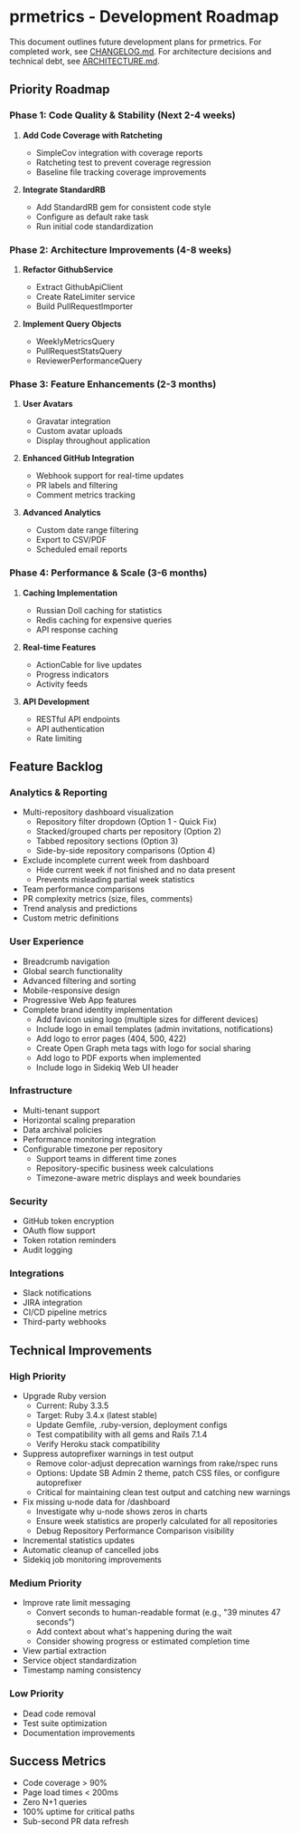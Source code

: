 # prmetrics - Development Roadmap

This document outlines future development plans for prmetrics. For completed work, see [CHANGELOG.md](CHANGELOG.md). For architecture decisions and technical debt, see [ARCHITECTURE.md](ARCHITECTURE.md).

## Priority Roadmap

### Phase 1: Code Quality & Stability (Next 2-4 weeks)

1. **Add Code Coverage with Ratcheting**
   - SimpleCov integration with coverage reports
   - Ratcheting test to prevent coverage regression
   - Baseline file tracking coverage improvements

2. **Integrate StandardRB**
   - Add StandardRB gem for consistent code style
   - Configure as default rake task
   - Run initial code standardization

### Phase 2: Architecture Improvements (4-8 weeks)

1. **Refactor GithubService**
   - Extract GithubApiClient
   - Create RateLimiter service
   - Build PullRequestImporter

2. **Implement Query Objects**
   - WeeklyMetricsQuery
   - PullRequestStatsQuery
   - ReviewerPerformanceQuery

### Phase 3: Feature Enhancements (2-3 months)

1. **User Avatars**
   - Gravatar integration
   - Custom avatar uploads
   - Display throughout application

2. **Enhanced GitHub Integration**
   - Webhook support for real-time updates
   - PR labels and filtering
   - Comment metrics tracking

3. **Advanced Analytics**
   - Custom date range filtering
   - Export to CSV/PDF
   - Scheduled email reports

### Phase 4: Performance & Scale (3-6 months)

1. **Caching Implementation**
   - Russian Doll caching for statistics
   - Redis caching for expensive queries
   - API response caching

2. **Real-time Features**
   - ActionCable for live updates
   - Progress indicators
   - Activity feeds

3. **API Development**
   - RESTful API endpoints
   - API authentication
   - Rate limiting

## Feature Backlog

### Analytics & Reporting
- Multi-repository dashboard visualization
  - Repository filter dropdown (Option 1 - Quick Fix)
  - Stacked/grouped charts per repository (Option 2)
  - Tabbed repository sections (Option 3)
  - Side-by-side repository comparisons (Option 4)
- Exclude incomplete current week from dashboard
  - Hide current week if not finished and no data present
  - Prevents misleading partial week statistics
- Team performance comparisons
- PR complexity metrics (size, files, comments)
- Trend analysis and predictions
- Custom metric definitions

### User Experience
- Breadcrumb navigation
- Global search functionality
- Advanced filtering and sorting
- Mobile-responsive design
- Progressive Web App features
- Complete brand identity implementation
  - Add favicon using logo (multiple sizes for different devices)
  - Include logo in email templates (admin invitations, notifications)
  - Add logo to error pages (404, 500, 422)
  - Create Open Graph meta tags with logo for social sharing
  - Add logo to PDF exports when implemented
  - Include logo in Sidekiq Web UI header

### Infrastructure
- Multi-tenant support
- Horizontal scaling preparation
- Data archival policies
- Performance monitoring integration
- Configurable timezone per repository
  - Support teams in different time zones
  - Repository-specific business week calculations
  - Timezone-aware metric displays and week boundaries

### Security
- GitHub token encryption
- OAuth flow support
- Token rotation reminders
- Audit logging

### Integrations
- Slack notifications
- JIRA integration
- CI/CD pipeline metrics
- Third-party webhooks

## Technical Improvements

### High Priority
- Upgrade Ruby version
  - Current: Ruby 3.3.5
  - Target: Ruby 3.4.x (latest stable)
  - Update Gemfile, .ruby-version, deployment configs
  - Test compatibility with all gems and Rails 7.1.4
  - Verify Heroku stack compatibility
- Suppress autoprefixer warnings in test output
  - Remove color-adjust deprecation warnings from rake/rspec runs
  - Options: Update SB Admin 2 theme, patch CSS files, or configure autoprefixer
  - Critical for maintaining clean test output and catching new warnings
- Fix missing u-node data for /dashboard
  - Investigate why u-node shows zeros in charts
  - Ensure week statistics are properly calculated for all repositories
  - Debug Repository Performance Comparison visibility
- Incremental statistics updates
- Automatic cleanup of cancelled jobs
- Sidekiq job monitoring improvements

### Medium Priority
- Improve rate limit messaging
  - Convert seconds to human-readable format (e.g., "39 minutes 47 seconds")
  - Add context about what's happening during the wait
  - Consider showing progress or estimated completion time
- View partial extraction
- Service object standardization
- Timestamp naming consistency

### Low Priority
- Dead code removal
- Test suite optimization
- Documentation improvements

## Success Metrics

- Code coverage > 90%
- Page load times < 200ms
- Zero N+1 queries
- 100% uptime for critical paths
- Sub-second PR data refresh